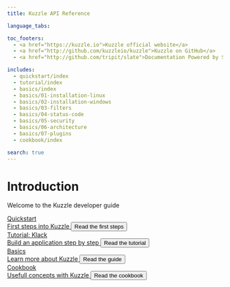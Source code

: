 ```yaml
---
title: Kuzzle API Reference

language_tabs:

toc_footers:
  - <a href="https://kuzzle.io">Kuzzle official website</a>
  - <a href="http://github.com/kuzzleio/kuzzle">Kuzzle on GitHub</a>
  - <a href="http://github.com/tripit/slate">Documentation Powered by Slate</a>

includes:
  - quickstart/index
  - tutorial/index
  - basics/index
  - basics/01-installation-linux
  - basics/02-installation-windows
  - basics/03-filters
  - basics/04-status-code
  - basics/05-security
  - basics/06-architecture
  - basics/07-plugins
  - cookbook/index

search: true
---
```


# Introduction

Welcome to the Kuzzle developer guide

<div class="panels">

<div class="panel">
    <a href="#">
        <div class="panel-title"><i class="icon icon-play_arrow"></i> Quickstart</div>
        <div class="panel-content">
            <span>First steps into Kuzzle</span>
            <button>Read the first steps</button>
        </div>
    </a>
</div>

<div class="panel">
    <a href="#">
        <div class="panel-title"><i class="icon icon-code"></i> Tutorial: Klack</div>
        <div class="panel-content">
            <span>Build an application step by step</span>
            <button>Read the tutorial</button>
        </div>
    </a>
</div>

<div class="panel">
    <a href="#">
        <div class="panel-title"><i class="icon icon-get-started"></i> Basics</div>
        <div class="panel-content">
            <span>Learn more about Kuzzle</span>
            <button>Read the guide</button>
        </div>
    </a>
</div>

<div class="panel">
    <a href="#">
        <div class="panel-title"><i class="icon icon-reading"></i> Cookbook</div>
        <div class="panel-content">
            <span>Usefull concepts with Kuzzle</span>
            <button>Read the cookbook</button>
        </div>
    </a>
</div>

</div>
